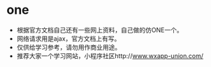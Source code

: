 # one
- 根据官方文档自己还有一些网上资料，自己做的仿ONE一个。
- 网络请求用是ajax，官方文档上有写。
- 仅供给学习参考，请勿用作商业用途。
- 推荐大家一个学习网站，小程序社区http://www.wxapp-union.com/

